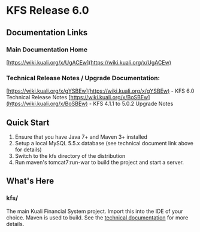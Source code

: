 # KFS Release 6.0

## Documentation Links

### Main Documentation Home
[https://wiki.kuali.org/x/UgACEw](https://wiki.kuali.org/x/UgACEw)

### Technical Release Notes / Upgrade Documentation:
[https://wiki.kuali.org/x/gYSBEw](https://wiki.kuali.org/x/gYSBEw) - KFS 6.0 Technical Release Notes
[https://wiki.kuali.org/x/BoSBEw](https://wiki.kuali.org/x/BoSBEw) - KFS 4.1.1 to 5.0.2 Upgrade Notes

## Quick Start

1. Ensure that you have Java 7+ and Maven 3+ installed
2. Setup a local MySQL 5.5.x database (see technical document link above for details)
3. Switch to the kfs directory of the distribution
4. Run maven's tomcat7:run-war to build the project and start a server.

## What's Here

### kfs/
The main Kuali Financial System project.  Import this into the IDE of your choice.  Maven is used to build. See the [technical documentation](https://wiki.kuali.org/x/UgACEw) for more details.
